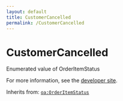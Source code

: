 ```yaml
---
layout: default
title: CustomerCancelled
permalink: /CustomerCancelled
---
```


# CustomerCancelled
Enumerated value of OrderItemStatus

For more information, see the [developer site](https://developer.openactive.io/data-model/types/customercancelled).

Inherits from: [`oa:OrderItemStatus`](https://openactive.io/OrderItemStatus)
